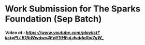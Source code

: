 # Work Submission for The Sparks Foundation (Sep Batch)

##### Video at : https://www.youtube.com/playlist?list=PLLB1fbWwdwc4Ev9TtHFuLdvddaGoI7qW_
